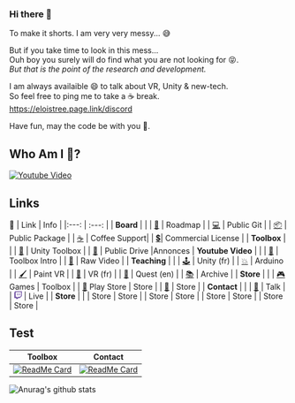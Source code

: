 ### Hi there 👋

To make it shorts. I am very very messy...  😅  
 
But if you take time to look in this mess...    
Ouh boy you surely will do find what you are not looking for 😝.  
_But that is the point of the research and development._


I am always availaible 😄 to talk about VR, Unity & new-tech.    
So feel free to ping me to take a ☕ break.    
https://eloistree.page.link/discord  

Have fun, may the code be with you 🍻.

## Who Am I  🤔?
[![Youtube Video](http://img.youtube.com/vi/SElpOHKeGSg/maxresdefault.jpg)](https://www.youtube.com/watch?v=SElpOHKeGSg)

## Links
📝
| Link | Info |
|:---: | :---: |
| **Board** |  |
| [📝]( https://eloistree.page.link/board) | Roadmap |
| [💻]( https://eloistree.page.link/publicgit) | Public Git |
| [📦]( https://eloistree.page.link/publicpackage) | Public Package |
| [☕](https://eloistree.page.link/donation) | Coffee Support|
| [💲](https://eloistree.page.link/license)| Commercial License |
| **Toolbox** |  |
| [🧰]( https://eloistree.page.link/toolbox) | Unity Toolbox |
| [📁](https://eloistree.page.link/publicstorage) | Public Drive |Annonces
| **Youtube Video** |  |
| [🔨](https://www.youtube.com/channel/UCNF9z7L6bfkodhNWvnY5lsg)  | Toolbox Intro |
| [🧪](https://eloistree.page.link/video) | Raw Video |
| **Teaching** |  |
| [🕹️](https://eloistree.page.link/unity) |  Unity (fr) |
| [💥](https://github.com/EloiStree/HelloRemoteFirework/wiki) | Arduino |
| [🖌️](https://eloistree.page.link/paintingjam)  | Paint VR |
| [🥽](https://eloistree.page.link/vr)  | VR (fr) |
| [🥽](http://eloistree.page.link/quest)  | Quest (en) |
| [📚](https://eloistree.page.link/teaching)  | Archive |
| **Store** |  |
| [🎮](https://eloistree.page.link/game) Games | Toolbox |
| [📱](https://eloistree.page.link/playstore) Play Store  | Store |
| [🥽](https://eloistree.page.link/sidequest) | Store |
| **Contact** |  |
| [💬](https://eloistree.page.link/discord) | Talk |
| <a href="https://eloistree.page.link/stream"> <img alt="" src="Images/twitch.png" width="14px" height="14px"></a> | Live |
| **Store** |  |
| Store | Store |
| Store | Store |
| Store | Store |
| Store | Store |




Test
-------------------
|Toolbox | Contact |
|:---: | :---: |
|[![ReadMe Card](https://github-readme-stats.vercel.app/api/pin/?username=eloistree&repo=HelloVirtualReality)](https://github.com/EloiStree/HelloVirtualReality) | [![ReadMe Card](https://github-readme-stats.vercel.app/api/pin/?username=eloistree&repo=HelloVirtualReality)](https://github.com/EloiStree/HelloVirtualReality) |
![Anurag's github stats](https://github-readme-stats.vercel.app/api?username=eloistree&show_icons=true&theme=radical)


